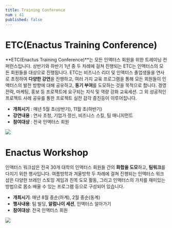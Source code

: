 ```yaml
---
title: Training Conference
num : 41
published: false
---
```


# ETC(Enactus Training Conference)

**ETC(Enactus Training Conference)**는 모든 인액터스 회원을 위한 트레이닝 컨퍼런스입니다. 상반기와 하반기 1년 중 두 차례에 걸쳐 진행되는 ETC는 인액터스의 모든 회원들을 대상으로 진행됩니다. ETC는 비즈니스 리더 및 인액터스 졸업생들을 연사로 초정하여 **다양한 강연**을 진행하고, 여러 가지 교육 프로그램을 통해 모든 회원들이 인액터스의 발전 방향에 대해 공유하고, **동기 부여**를 도모하는 것을 목적으로 합니다. 경영전략, 마케팅, 홍보 등 프로젝트에 요구되는 지식 및 역량 강화 교육세션. 그 외 성공적인 프로젝트 사례 공유를 통한 프로젝트 실전 감각 증진등이 이루어집니다.

+ **개최시기** : 매년 5월 초(상반기), 11월 초(하반기)
+ **강연내용** : 연사 초청, 기업가 정신, 비즈니스 스킬, 팀 매니지먼트
+ **참여대상** : 전국 인액터스 회원

![](/images/what-we-do/etc.jpg)

# Enactus Workshop

인액터스 워크샵은 전국 30개 대학의 인액터스 회원들 간의 **화합을 도모**하고, **팀워크**를 다지기 위한 행사입니다. 여름방학과 겨울방학 두 차례에 걸쳐 진행되는 인액터스 워크샵은 다양한 브레인 스토밍 게임과 친목 도모 활동, 그리고 인액터스의 가치를 재미있는 방법으로 몸소 배울 수 있는 프로그램 등으로 구성되어 있습니다.

+ **개최시기**: 매년 8월 중순(하계), 2월 중순(동계)
+ **행사내용**: 팀 빌딩, **알럼나이 세션**, 인액터스 알아가기
+ **참여대상**: 전국 인액터스 회원

![](/images/what-we-do/workshop.jpg)
